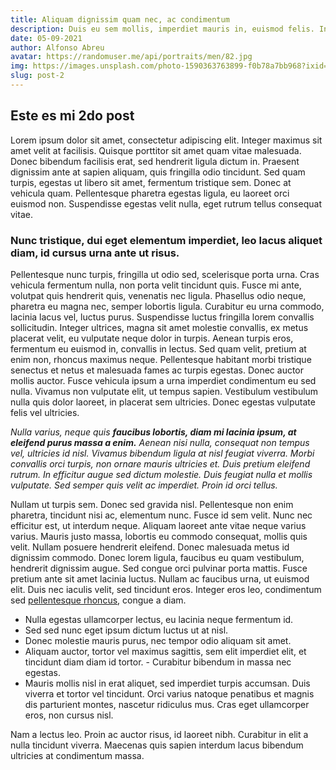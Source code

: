 ```yaml
---
title: Aliquam dignissim quam nec, ac condimentum
description: Duis eu sem mollis, imperdiet mauris in, euismod felis. Integer ut mattis arcu, quis cursus felis. Quisque lorem sapien, malesuada vel mauris sed, lacinia luctus sapien.
date: 05-09-2021
author: Alfonso Abreu
avatar: https://randomuser.me/api/portraits/men/82.jpg
img: https://images.unsplash.com/photo-1590363763899-f0b78a7bb968?ixid=MXwxMjA3fDB8MHxwaG90by1wYWdlfHx8fGVufDB8fHw%3D&ixlib=rb-1.2.1&auto=format&fit=crop&w=1350&q=80
slug: post-2
---
```

## Este es mi 2do post
Lorem ipsum dolor sit amet, consectetur adipiscing elit. Integer maximus sit amet velit at facilisis. Quisque porttitor sit amet quam vitae malesuada. Donec bibendum facilisis erat, sed hendrerit ligula dictum in. Praesent dignissim ante at sapien aliquam, quis fringilla odio tincidunt. Sed quam turpis, egestas ut libero sit amet, fermentum tristique sem. Donec at vehicula quam. Pellentesque pharetra egestas ligula, eu laoreet orci euismod non. Suspendisse egestas velit nulla, eget rutrum tellus consequat vitae.

### Nunc tristique, dui eget elementum imperdiet, leo lacus aliquet diam, id cursus urna ante ut risus.
Pellentesque nunc turpis, fringilla ut odio sed, scelerisque porta urna. Cras vehicula fermentum nulla, non porta velit tincidunt quis. Fusce mi ante, volutpat quis hendrerit quis, venenatis nec ligula. Phasellus odio neque, pharetra eu magna nec, semper lobortis ligula. Curabitur eu urna commodo, lacinia lacus vel, luctus purus. Suspendisse luctus fringilla lorem convallis sollicitudin. Integer ultrices, magna sit amet molestie convallis, ex metus placerat velit, eu vulputate neque dolor in turpis. Aenean turpis eros, fermentum eu euismod in, convallis in lectus. Sed quam velit, pretium at enim non, rhoncus maximus neque. Pellentesque habitant morbi tristique senectus et netus et malesuada fames ac turpis egestas. Donec auctor mollis auctor. Fusce vehicula ipsum a urna imperdiet condimentum eu sed nulla. Vivamus non vulputate elit, ut tempus sapien. Vestibulum vestibulum nulla quis dolor laoreet, in placerat sem ultricies. Donec egestas vulputate felis vel ultricies.

*Nulla varius, neque quis **faucibus lobortis, diam mi lacinia ipsum, at eleifend purus massa a enim.** Aenean nisi nulla, consequat non tempus vel, ultricies id nisl. Vivamus bibendum ligula at nisl feugiat viverra. Morbi convallis orci turpis, non ornare mauris ultricies et. Duis pretium eleifend rutrum. In efficitur augue sed dictum molestie. Duis feugiat nulla et mollis vulputate. Sed semper quis velit ac imperdiet. Proin id orci tellus.*

Nullam ut turpis sem. Donec sed gravida nisl. Pellentesque non enim pharetra, tincidunt nisi ac, elementum nunc. Fusce id sem velit. Nunc nec efficitur est, ut interdum neque. Aliquam laoreet ante vitae neque varius varius. Mauris justo massa, lobortis eu commodo consequat, mollis quis velit. Nullam posuere hendrerit eleifend. Donec malesuada metus id dignissim commodo. Donec lorem ligula, faucibus eu quam vestibulum, hendrerit dignissim augue. Sed congue orci pulvinar porta mattis. Fusce pretium ante sit amet lacinia luctus. Nullam ac faucibus urna, ut euismod elit. Duis nec iaculis velit, sed tincidunt eros. Integer eros leo, condimentum sed [pellentesque rhoncus](https://www.silocreativo.com/que-es-markdown-por-que-deberias-empezar-a-usarlo/), congue a diam.

- Nulla egestas ullamcorper lectus, eu lacinia neque fermentum id. 
- Sed sed nunc eget ipsum dictum luctus ut at nisl. 
- Donec molestie mauris purus, nec tempor odio aliquam sit amet. 
- Aliquam auctor, tortor vel maximus sagittis, sem elit imperdiet elit, et tincidunt diam diam id tortor. - Curabitur bibendum in massa nec egestas. 
- Mauris mollis nisl in erat aliquet, sed imperdiet turpis accumsan. Duis viverra et tortor vel tincidunt. Orci varius natoque penatibus et magnis dis parturient montes, nascetur ridiculus mus. Cras eget ullamcorper eros, non cursus nisl. 

Nam a lectus leo. Proin ac auctor risus, id laoreet nibh. Curabitur in elit a nulla tincidunt viverra. Maecenas quis sapien interdum lacus bibendum ultricies at condimentum massa.